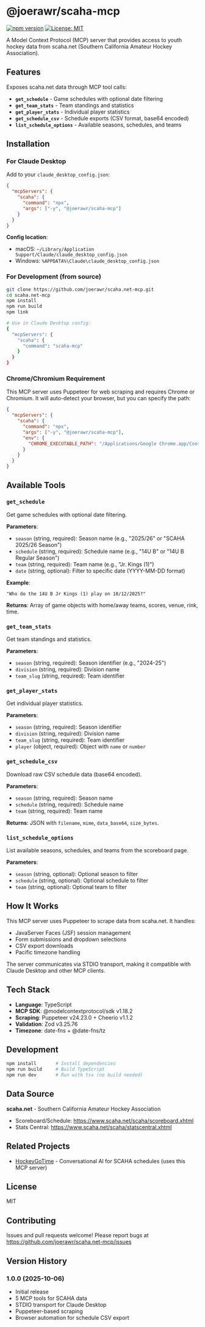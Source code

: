 # @joerawr/scaha-mcp

[![npm version](https://badge.fury.io/js/@joerawr%2Fscaha-mcp.svg)](https://www.npmjs.com/package/@joerawr/scaha-mcp)
[![License: MIT](https://img.shields.io/badge/License-MIT-yellow.svg)](https://opensource.org/licenses/MIT)

A Model Context Protocol (MCP) server that provides access to youth hockey data from scaha.net (Southern California Amateur Hockey Association).

## Features

Exposes scaha.net data through MCP tool calls:
- **`get_schedule`** - Game schedules with optional date filtering
- **`get_team_stats`** - Team standings and statistics
- **`get_player_stats`** - Individual player statistics
- **`get_schedule_csv`** - Schedule exports (CSV format, base64 encoded)
- **`list_schedule_options`** - Available seasons, schedules, and teams

## Installation

### For Claude Desktop

Add to your `claude_desktop_config.json`:

```json
{
  "mcpServers": {
    "scaha": {
      "command": "npx",
      "args": ["-y", "@joerawr/scaha-mcp"]
    }
  }
}
```

**Config location**:
- macOS: `~/Library/Application Support/Claude/claude_desktop_config.json`
- Windows: `%APPDATA%\Claude\claude_desktop_config.json`

### For Development (from source)

```bash
git clone https://github.com/joerawr/scaha.net-mcp.git
cd scaha.net-mcp
npm install
npm run build
npm link

# Use in Claude Desktop config:
{
  "mcpServers": {
    "scaha": {
      "command": "scaha-mcp"
    }
  }
}
```

### Chrome/Chromium Requirement

This MCP server uses Puppeteer for web scraping and requires Chrome or Chromium. It will auto-detect your browser, but you can specify the path:

```json
{
  "mcpServers": {
    "scaha": {
      "command": "npx",
      "args": ["-y", "@joerawr/scaha-mcp"],
      "env": {
        "CHROME_EXECUTABLE_PATH": "/Applications/Google Chrome.app/Contents/MacOS/Google Chrome"
      }
    }
  }
}
```

## Available Tools

### `get_schedule`
Get game schedules with optional date filtering.

**Parameters**:
- `season` (string, required): Season name (e.g., "2025/26" or "SCAHA 2025/26 Season")
- `schedule` (string, required): Schedule name (e.g., "14U B" or "14U B Regular Season")
- `team` (string, required): Team name (e.g., "Jr. Kings (1)")
- `date` (string, optional): Filter to specific date (YYYY-MM-DD format)

**Example**:
```
"Who do the 14U B Jr Kings (1) play on 10/12/2025?"
```

**Returns**: Array of game objects with home/away teams, scores, venue, rink, time.

### `get_team_stats`
Get team standings and statistics.

**Parameters**:
- `season` (string, required): Season identifier (e.g., "2024-25")
- `division` (string, required): Division name
- `team_slug` (string, required): Team identifier

### `get_player_stats`
Get individual player statistics.

**Parameters**:
- `season` (string, required): Season identifier
- `division` (string, required): Division name
- `team_slug` (string, required): Team identifier
- `player` (object, required): Object with `name` or `number`

### `get_schedule_csv`
Download raw CSV schedule data (base64 encoded).

**Parameters**:
- `season` (string, required): Season name
- `schedule` (string, required): Schedule name
- `team` (string, required): Team name

**Returns**: JSON with `filename`, `mime`, `data_base64`, `size_bytes`.

### `list_schedule_options`
List available seasons, schedules, and teams from the scoreboard page.

**Parameters**:
- `season` (string, optional): Optional season to filter
- `schedule` (string, optional): Optional schedule to filter
- `team` (string, optional): Optional team to filter

## How It Works

This MCP server uses Puppeteer to scrape data from scaha.net. It handles:
- JavaServer Faces (JSF) session management
- Form submissions and dropdown selections
- CSV export downloads
- Pacific timezone handling

The server communicates via STDIO transport, making it compatible with Claude Desktop and other MCP clients.

## Tech Stack

- **Language**: TypeScript
- **MCP SDK**: @modelcontextprotocol/sdk v1.18.2
- **Scraping**: Puppeteer v24.23.0 + Cheerio v1.1.2
- **Validation**: Zod v3.25.76
- **Timezone**: date-fns + @date-fns/tz

## Development

```bash
npm install       # Install dependencies
npm run build     # Build TypeScript
npm run dev       # Run with tsx (no build needed)
```

## Data Source

**scaha.net** - Southern California Amateur Hockey Association

- Scoreboard/Schedule: https://www.scaha.net/scaha/scoreboard.xhtml
- Stats Central: https://www.scaha.net/scaha/statscentral.xhtml

## Related Projects

- [HockeyGoTime](https://github.com/joerawr/HockeyGoTime) - Conversational AI for SCAHA schedules (uses this MCP server)

## License

MIT

## Contributing

Issues and pull requests welcome! Please report bugs at https://github.com/joerawr/scaha.net-mcp/issues

## Version History

### 1.0.0 (2025-10-06)
- Initial release
- 5 MCP tools for SCAHA data
- STDIO transport for Claude Desktop
- Puppeteer-based scraping
- Browser automation for schedule CSV export
